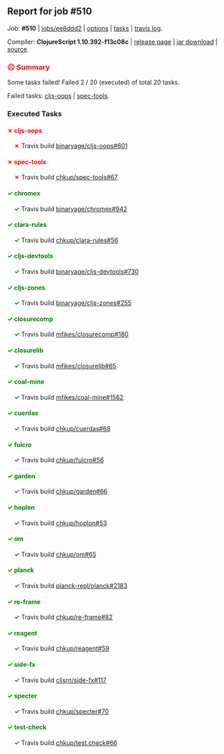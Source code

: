 ## Report for job #510

Job: **#510** | [jobs/ee8ddd2](https://github.com/cljs-oss/canary/commit/ee8ddd210e177f7a2de803fa6dc8fc79c093952b) | [options](options.edn) | [tasks](tasks.edn) | [travis log](https://travis-ci.org/cljs-oss/canary/builds/412247846).

Compiler: **ClojureScript 1.10.392-f13c08c** | [release page](https://github.com/cljs-oss/canary/releases/tag/r1.10.392-f13c08c) | [jar download](https://github.com/cljs-oss/canary/releases/download/r1.10.392-f13c08c/clojurescript-1.10.392-f13c08c.jar) | [source](https://github.com/clojure/clojurescript/commit/f13c08c90f27aa2a71694859f288e9b5f2407c73).

### <b style='color:red'>☹ Summary</b>

Some tasks failed! Failed 2 / 20 (executed) of total 20 tasks.

Failed tasks: [cljs-oops](#-cljs-oops) | [spec-tools](#-spec-tools).

### Executed Tasks

#### <b style='color:red'>&#x2717; cljs-oops</b>
&nbsp;&nbsp;&nbsp;&nbsp;<b style='color:red'>&#x2717;</b> Travis build [binaryage/cljs-oops#601](https://travis-ci.org/binaryage/cljs-oops/builds/412248661)<br>

#### <b style='color:red'>&#x2717; spec-tools</b>
&nbsp;&nbsp;&nbsp;&nbsp;<b style='color:red'>&#x2717;</b> Travis build [chkup/spec-tools#67](https://travis-ci.org/chkup/spec-tools/builds/412248772)<br>

#### <b style='color:green'>&#x2713; chromex</b>
&nbsp;&nbsp;&nbsp;&nbsp;<b style='color:green'>&#x2713;</b> Travis build [binaryage/chromex#942](https://travis-ci.org/binaryage/chromex/builds/412248640)<br>

#### <b style='color:green'>&#x2713; clara-rules</b>
&nbsp;&nbsp;&nbsp;&nbsp;<b style='color:green'>&#x2713;</b> Travis build [chkup/clara-rules#56](https://travis-ci.org/chkup/clara-rules/builds/412248644)<br>

#### <b style='color:green'>&#x2713; cljs-devtools</b>
&nbsp;&nbsp;&nbsp;&nbsp;<b style='color:green'>&#x2713;</b> Travis build [binaryage/cljs-devtools#730](https://travis-ci.org/binaryage/cljs-devtools/builds/412248663)<br>

#### <b style='color:green'>&#x2713; cljs-zones</b>
&nbsp;&nbsp;&nbsp;&nbsp;<b style='color:green'>&#x2713;</b> Travis build [binaryage/cljs-zones#255](https://travis-ci.org/binaryage/cljs-zones/builds/412248667)<br>

#### <b style='color:green'>&#x2713; closurecomp</b>
&nbsp;&nbsp;&nbsp;&nbsp;<b style='color:green'>&#x2713;</b> Travis build [mfikes/closurecomp#180](https://travis-ci.org/mfikes/closurecomp/builds/412248744)<br>

#### <b style='color:green'>&#x2713; closurelib</b>
&nbsp;&nbsp;&nbsp;&nbsp;<b style='color:green'>&#x2713;</b> Travis build [mfikes/closurelib#65](https://travis-ci.org/mfikes/closurelib/builds/412248724)<br>

#### <b style='color:green'>&#x2713; coal-mine</b>
&nbsp;&nbsp;&nbsp;&nbsp;<b style='color:green'>&#x2713;</b> Travis build [mfikes/coal-mine#1562](https://travis-ci.org/mfikes/coal-mine/builds/412248734)<br>

#### <b style='color:green'>&#x2713; cuerdas</b>
&nbsp;&nbsp;&nbsp;&nbsp;<b style='color:green'>&#x2713;</b> Travis build [chkup/cuerdas#68](https://travis-ci.org/chkup/cuerdas/builds/412248748)<br>

#### <b style='color:green'>&#x2713; fulcro</b>
&nbsp;&nbsp;&nbsp;&nbsp;<b style='color:green'>&#x2713;</b> Travis build [chkup/fulcro#56](https://travis-ci.org/chkup/fulcro/builds/412248750)<br>

#### <b style='color:green'>&#x2713; garden</b>
&nbsp;&nbsp;&nbsp;&nbsp;<b style='color:green'>&#x2713;</b> Travis build [chkup/garden#66](https://travis-ci.org/chkup/garden/builds/412248752)<br>

#### <b style='color:green'>&#x2713; hoplon</b>
&nbsp;&nbsp;&nbsp;&nbsp;<b style='color:green'>&#x2713;</b> Travis build [chkup/hoplon#53](https://travis-ci.org/chkup/hoplon/builds/412248756)<br>

#### <b style='color:green'>&#x2713; om</b>
&nbsp;&nbsp;&nbsp;&nbsp;<b style='color:green'>&#x2713;</b> Travis build [chkup/om#65](https://travis-ci.org/chkup/om/builds/412248758)<br>

#### <b style='color:green'>&#x2713; planck</b>
&nbsp;&nbsp;&nbsp;&nbsp;<b style='color:green'>&#x2713;</b> Travis build [planck-repl/planck#2183](https://travis-ci.org/planck-repl/planck/builds/412248796)<br>

#### <b style='color:green'>&#x2713; re-frame</b>
&nbsp;&nbsp;&nbsp;&nbsp;<b style='color:green'>&#x2713;</b> Travis build [chkup/re-frame#82](https://travis-ci.org/chkup/re-frame/builds/412248760)<br>

#### <b style='color:green'>&#x2713; reagent</b>
&nbsp;&nbsp;&nbsp;&nbsp;<b style='color:green'>&#x2713;</b> Travis build [chkup/reagent#59](https://travis-ci.org/chkup/reagent/builds/412248792)<br>

#### <b style='color:green'>&#x2713; side-fx</b>
&nbsp;&nbsp;&nbsp;&nbsp;<b style='color:green'>&#x2713;</b> Travis build [cljsrn/side-fx#117](https://travis-ci.org/cljsrn/side-fx/builds/412248762)<br>

#### <b style='color:green'>&#x2713; specter</b>
&nbsp;&nbsp;&nbsp;&nbsp;<b style='color:green'>&#x2713;</b> Travis build [chkup/specter#70](https://travis-ci.org/chkup/specter/builds/412248784)<br>

#### <b style='color:green'>&#x2713; test-check</b>
&nbsp;&nbsp;&nbsp;&nbsp;<b style='color:green'>&#x2713;</b> Travis build [chkup/test.check#66](https://travis-ci.org/chkup/test.check/builds/412248777)<br>